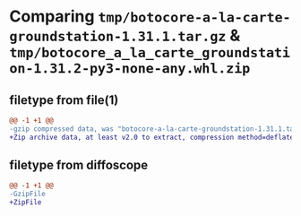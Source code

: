# Comparing `tmp/botocore-a-la-carte-groundstation-1.31.1.tar.gz` & `tmp/botocore_a_la_carte_groundstation-1.31.2-py3-none-any.whl.zip`

## filetype from file(1)

```diff
@@ -1 +1 @@
-gzip compressed data, was "botocore-a-la-carte-groundstation-1.31.1.tar", last modified: Sat Jul  8 01:42:17 2023, max compression
+Zip archive data, at least v2.0 to extract, compression method=deflate
```

## filetype from diffoscope

```diff
@@ -1 +1 @@
-GzipFile
+ZipFile
```

